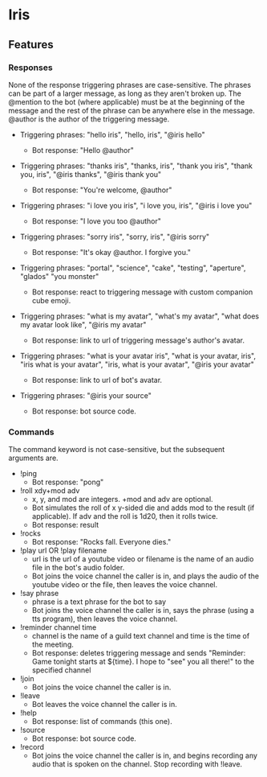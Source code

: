 # Iris

## Features

### Responses
None of the response triggering phrases are case-sensitive. The phrases can be part of a larger message, as long as they aren't broken up. 
The @mention to the bot (where applicable) must be at the beginning of the message and the rest of the phrase can be anywhere else in the 
message. @author is the author of the triggering message.
* Triggering phrases: "hello iris", "hello, iris", "@iris hello"
  * Bot response: "Hello @author"

* Triggering phrases: "thanks iris", "thanks, iris", "thank you iris", "thank you, iris", "@iris thanks", "@iris thank you"
  * Bot response: "You're welcome, @author"

* Triggering phrases: "i love you iris", "i love you, iris", "@iris i love you"
  * Bot response: "I love you too @author"

* Triggering phrases: "sorry iris", "sorry, iris", "@iris sorry"
  * Bot response: "It's okay @author. I forgive you."

* Triggering phrases: "portal", "science", "cake", "testing", "aperture", "glados" "you monster"
  * Bot response: react to triggering message with custom companion cube emoji.

* Triggering phrases: "what is my avatar", "what's my avatar", "what does my avatar look like", "@iris my avatar"
  * Bot response: link to url of triggering message's author's avatar.

* Triggering phrases: "what is your avatar iris", "what is your avatar, iris", "iris what is your avatar", "iris, what is your avatar", "@iris your avatar"
  * Bot response: link to url of bot's avatar.

* Triggering phrases: "@iris your source"
  * Bot response: bot source code.

### Commands
The command keyword is not case-sensitive, but the subsequent arguments are.
* !ping
  * Bot response: "pong"
* !roll xdy+mod adv
  * x, y, and mod are integers. +mod and adv are optional.
  * Bot simulates the roll of x y-sided die and adds mod to the result (if applicable). If adv and the roll is 1d20, then it rolls twice.
  * Bot response: result
* !rocks
  * Bot response: "Rocks fall. Everyone dies."
* !play url OR !play filename
  * url is the url of a youtube video or filename is the name of an audio file in the bot's audio folder.
  * Bot joins the voice channel the caller is in, and plays the audio of the youtube video or the file, then leaves the voice channel.
* !say phrase
  * phrase is a text phrase for the bot to say
  * Bot joins the voice channel the caller is in, says the phrase (using a tts program), then leaves the voice channel.
* !reminder channel time
  * channel is the name of a guild text channel and time is the time of the meeting.
  * Bot response: deletes triggering message and sends "Reminder: Game tonight starts at ${time}. I hope to "see" you all there!" to the specified channel
* !join
  * Bot joins the voice channel the caller is in.
* !leave
  * Bot leaves the voice channel the caller is in.
* !help
  * Bot response: list of commands (this one).
* !source
  * Bot response: bot source code.
* !record
  * Bot joins the voice channel the caller is in, and begins recording any audio that is spoken on the channel. Stop recording with !leave.